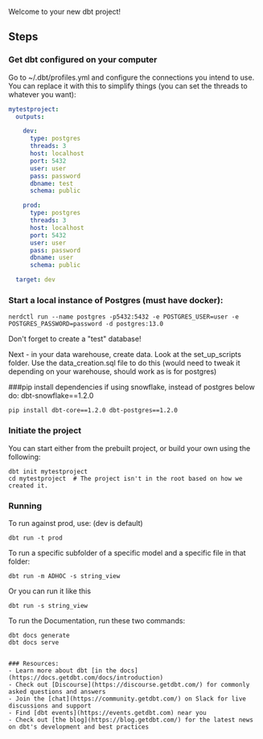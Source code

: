 Welcome to your new dbt project!

## Steps

### Get dbt configured on your computer


Go to ~/.dbt/profiles.yml and configure the connections you intend to use. You can replace it with this to simplify things (you can set the threads to whatever you want):
```yaml
mytestproject:
  outputs:

    dev:
      type: postgres
      threads: 3
      host: localhost
      port: 5432
      user: user
      pass: password
      dbname: test
      schema: public

    prod:
      type: postgres
      threads: 3
      host: localhost
      port: 5432
      user: user
      pass: password
      dbname: user
      schema: public

  target: dev
```

### Start a local instance of Postgres (must have docker):
```shell
nerdctl run --name postgres -p5432:5432 -e POSTGRES_USER=user -e POSTGRES_PASSWORD=password -d postgres:13.0
```

Don't forget to create a "test" database!

Next - in your data warehouse, create data. Look at the set_up_scripts folder. Use the data_creation.sql file to do this (would need to tweak it depending on your warehouse, should work as is for postgres)

###pip install dependencies if using snowflake, instead of postgres below do: dbt-snowflake==1.2.0
```shell
pip install dbt-core==1.2.0 dbt-postgres==1.2.0
```

### Initiate the project
You can start either from the prebuilt project, or build your own using the following:
```shell
dbt init mytestproject
cd mytestproject  # The project isn't in the root based on how we created it.
```

### Running
To run against prod, use: (dev is default)
```shell
dbt run -t prod
```

To run a specific subfolder of a specific model and a specific file in that folder:
```shell
dbt run -m ADHOC -s string_view
```
Or you can run it like this
```shell
dbt run -s string_view
```
To run the Documentation, run these two commands:
```shell
dbt docs generate
dbt docs serve


### Resources:
- Learn more about dbt [in the docs](https://docs.getdbt.com/docs/introduction)
- Check out [Discourse](https://discourse.getdbt.com/) for commonly asked questions and answers
- Join the [chat](https://community.getdbt.com/) on Slack for live discussions and support
- Find [dbt events](https://events.getdbt.com) near you
- Check out [the blog](https://blog.getdbt.com/) for the latest news on dbt's development and best practices
